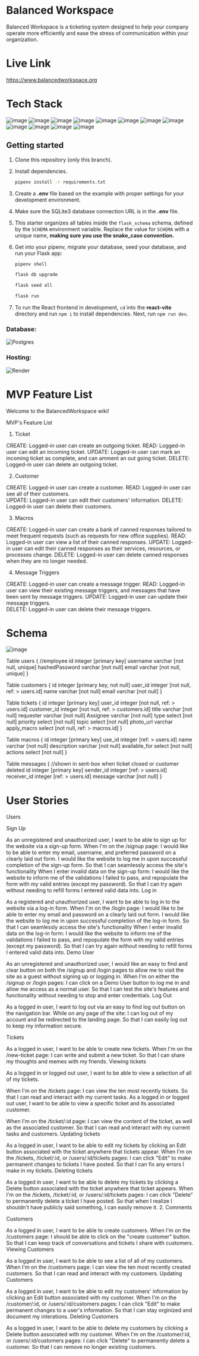 # Balanced Workspace

Balanced Workspace is a ticketing system designed to help your company operate more efficiently and ease the stress of communication within your organization. 

# Live Link
https://www.balancedworkspace.org

# Tech Stack

![image](https://github.com/TomArbaugh/BalancedWorkspace/blob/main/docs/logos/AWS.png)
![image](https://github.com/TomArbaugh/BalancedWorkspace/blob/main/docs/logos/python.png)
![image](https://github.com/TomArbaugh/BalancedWorkspace/blob/main/docs/logos/react.png)
![image](https://github.com/TomArbaugh/BalancedWorkspace/blob/main/docs/logos/docker.png)
![image](https://github.com/TomArbaugh/BalancedWorkspace/blob/main/docs/logos/flask.png)
![image](https://github.com/TomArbaugh/BalancedWorkspace/blob/main/docs/logos/git.png)
![image](https://github.com/TomArbaugh/BalancedWorkspace/blob/main/docs/logos/postgressql.png)
![image](https://github.com/TomArbaugh/BalancedWorkspace/blob/main/docs/logos/redux.png)
![image](https://github.com/TomArbaugh/BalancedWorkspace/blob/main/docs/logos/sqal.png)
![image](https://github.com/TomArbaugh/BalancedWorkspace/blob/main/docs/logos/HTML.png)
![image](https://github.com/TomArbaugh/BalancedWorkspace/blob/main/docs/logos/CSS.png)
![image](https://github.com/TomArbaugh/BalancedWorkspace/blob/main/docs/logos/Alembic.png)


## Getting started

1. Clone this repository (only this branch).

2. Install dependencies.

   ```bash
   pipenv install -r requirements.txt
   ```

3. Create a __.env__ file based on the example with proper settings for your
   development environment.

4. Make sure the SQLite3 database connection URL is in the __.env__ file.

5. This starter organizes all tables inside the `flask_schema` schema, defined
   by the `SCHEMA` environment variable.  Replace the value for
   `SCHEMA` with a unique name, **making sure you use the snake_case
   convention.**

6. Get into your pipenv, migrate your database, seed your database, and run your
   Flask app:

   ```bash
   pipenv shell
   ```

   ```bash
   flask db upgrade
   ```

   ```bash
   flask seed all
   ```

   ```bash
   flask run
   ```


8. To run the React frontend in development, `cd` into the __react-vite__
   directory and run `npm i` to install dependencies. Next, run `npm run dev`.


 ### Database:
 ![Postgres](https://img.shields.io/badge/postgres-%23316192.svg?style=for-the-badge&logo=postgresql&logoColor=white)

  ### Hosting:
 ![Render](https://img.shields.io/badge/Render-%46E3B7.svg?style=for-the-badge&logo=render&logoColor=white)

# MVP Feature List

Welcome to the BalancedWorkspace wiki!

MVP's Feature List

1. Ticket

CREATE: Logged-in user can create an outgoing ticket. 
READ: Logged-in user can edit an incoming ticket.
UPDATE: Logged-in user can mark an incoming ticket as complete, and can amment an out going ticket.
DELETE: Logged-in user can delete an outgoing ticket. 

2. Customer

CREATE: Logged-in user can create a customer.
READ: Logged-in user can see all of their customers. 	
UPDATE: Logged-in user can edit their customers' information.
DELETE: Logged-in user can delete their customers. 

3. Macros

CREATE: Logged-in user can create a bank of canned responses tailored to meet frequent requests (such as requests for new office supplies).
READ: Logged-in user can view a list of their canned responses.
UPDATE: Logged-in user can edit their canned responses as their services, resources, or processes change.
DELETE: Logged-in user can delete canned responses when they are no longer needed.

4. Message Triggers

CREATE: Logged-in user can create a message trigger.
READ: Logged-in user can view their existing message triggers, and messages that have been sent by message triggers.
UPDATE: Logged-in user can update their message triggers.  
DELETE: Logged-in user can delete their message triggers.

 # Schema

 ![image](https://github.com/TomArbaugh/BalancedWorkspace/blob/main/docs/images/publishSchema.png)

Table users { //employee
  id integer [primary key]
  username varchar [not null, unique]
  hashedPassword varchar [not null]
  email varchar [not null, unique]
}

Table customers {
  id integer [primary key, not null]
  user_id integer [not null, ref: > users.id]
  name varchar [not null]
  email varchar [not null]
}

Table tickets {
  id integer [primary key]
  user_id integer [not null, ref: > users.id]
  customer_id integer [not null, ref: > customers.id]
  title varchar [not null]
  requester varchar [not null]
  Assignee varchar [not null]
  type select [not null]
  priority select [not null]
  topic select [not null]
  photo_url varchar
  apply_macro select [not null, ref: > macros.id] 
}

Table macros {
   id integer [primary key]
   use_id integer [ref: > users.id]
   name varchar [not null]
   description varchar [not null]
   available_for select [not null]
   actions select [not null]
}

Table messages { //shown in sent-box when ticket closed or customer deleted
  id integer [primary key]
  sender_id integer [ref: > users.id]
  receiver_id integer [ref: > users.id]
  message varchar [not null]
}

# User Stories
 
Users

Sign Up

As an unregistered and unauthorized user, I want to be able to sign up for the website via a sign-up form. When I'm on the /signup page: I would like to be able to enter my email, username, and preferred password on a clearly laid out form. I would like the website to log me in upon successful completion of the sign-up form. So that I can seamlessly access the site's functionality When I enter invalid data on the sign-up form: I would like the website to inform me of the validations I failed to pass, and repopulate the form with my valid entries (except my password). So that I can try again without needing to refill forms I entered valid data into. Log in

As a registered and unauthorized user, I want to be able to log in to the website via a log-in form. When I'm on the /login page: I would like to be able to enter my email and password on a clearly laid out form. I would like the website to log me in upon successful completion of the log-in form. So that I can seamlessly access the site's functionality When I enter invalid data on the log-in form: I would like the website to inform me of the validations I failed to pass, and repopulate the form with my valid entries (except my password). So that I can try again without needing to refill forms I entered valid data into. Demo User

As an unregistered and unauthorized user, I would like an easy to find and clear button on both the /signup and /login pages to allow me to visit the site as a guest without signing up or logging in. When I'm on either the /signup or /login pages: I can click on a Demo User button to log me in and allow me access as a normal user. So that I can test the site's features and functionality without needing to stop and enter credentials. Log Out

As a logged in user, I want to log out via an easy to find log out button on the navigation bar. While on any page of the site: I can log out of my account and be redirected to the landing page. So that I can easily log out to keep my information secure.

Tickets

As a logged in user, I want to be able to create new tickets. When I'm on the /new-ticket page: I can write and submit a new ticket. So that I can share my thoughts and memes with my friends. Viewing tickets

As a logged in or logged out user, I want to be able to view a selection of all of my tickets.

When I'm on the /tickets page: I can view the ten most recently tickets. So that I can read and interact with my current tasks. As a logged in or logged out user, I want to be able to view a specific ticket and its associated customer.

When I'm on the /ticket/:id page: I can view the content of the ticket, as well as the associated customer. So that I can read and interact with my current tasks and customers. Updating tickets

As a logged in user, I want to be able to edit my tickets by clicking an Edit button associated with the ticket anywhere that tickets appear. When I'm on the /tickets, /ticket/:id, or /users/:id/tickets pages: I can click "Edit" to make permanent changes to tickets I have posted. So that I can fix any errors I make in my tickets. Deleting tickets

As a logged in user, I want to be able to delete my tickets by clicking a Delete button associated with the ticket anywhere that ticket appears. When I'm on the /tickets, /ticket/:id, or /users/:id/tickets pages: I can click "Delete" to permanently delete a ticket I have posted. So that when I realize I shouldn't have publicly said something, I can easily remove it. 2. Comments

Customers

As a logged in user, I want to be able to create customers. When I'm on the /customers page: I should be able to click on the "create customer" button. So that I can keep track of conversations and tickets I share with customers. Viewing Customers

As a logged in user, I want to be able to see a list of all of my customers. When I'm on the /customers page: I can view the ten most recently created customers. So that I can read and interact with my customers. Updating Customers

As a logged in user, I want to be able to edit my customers' information by clicking an Edit button associated with my customer. When I'm on the /customer/:id, or /users/:id/customers pages: I can click "Edit" to make permanent changes to a user's information. So that I can stay orginized and document my interations. Deleting Customers

As a logged in user, I want to be able to delete my customers by clicking a Delete button associated with my customer. When I'm on the /customer/:id, or /users/:id/customers pages: I can click "Delete" to permanently delete a customer. So that I can remove no longer existing customers.
